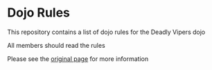 Dojo Rules
==========

This repository contains a list of dojo rules for the Deadly Vipers dojo

All members should read the rules

Please see the [original page](https://github.com/deadlyvipers) for more information

